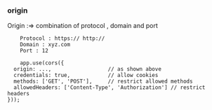 ### origin 
Origin :=> combination of protocol , domain and port
    
```
    Protocol : https:// http:// 
    Domain : xyz.com
    Port : 12

```

```
    app.use(cors({
  origin: ...,                  // as shown above
  credentials: true,            // allow cookies
  methods: ['GET', 'POST'],     // restrict allowed methods
  allowedHeaders: ['Content-Type', 'Authorization'] // restrict headers
}));

```

